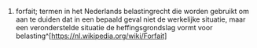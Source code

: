 1. forfait; termen in het Nederlands belastingrecht die worden gebruikt om aan te duiden dat in een bepaald geval niet de werkelijke situatie, maar een veronderstelde situatie de heffingsgrondslag vormt voor belasting^[https://nl.wikipedia.org/wiki/Forfait]